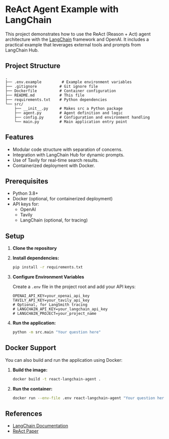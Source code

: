 # ReAct Agent Example with LangChain

This project demonstrates how to use the ReAct (Reason + Act) agent architecture with the [LangChain](https://python.langchain.com/) framework and OpenAI. It includes a practical example that leverages external tools and prompts from LangChain Hub.

## Project Structure

```
.
├── .env.example         # Example environment variables
├── .gitignore          # Git ignore file
├── Dockerfile          # Container configuration
├── README.md           # This file
├── requirements.txt    # Python dependencies
└── src/
    ├── __init__.py     # Makes src a Python package
    ├── agent.py        # Agent definition and logic
    ├── config.py       # Configuration and environment handling
    └── main.py         # Main application entry point
```

## Features

- Modular code structure with separation of concerns.
- Integration with LangChain Hub for dynamic prompts.
- Use of Tavily for real-time search results.
- Containerized deployment with Docker.

## Prerequisites

- Python 3.8+
- Docker (optional, for containerized deployment)
- API keys for:
  - OpenAI
  - Tavily
  - LangChain (optional, for tracing)

## Setup

1.  **Clone the repository**

2.  **Install dependencies:**
    ```bash
    pip install -r requirements.txt
    ```

3.  **Configure Environment Variables**

    Create a `.env` file in the project root and add your API keys:
    ```env
    OPENAI_API_KEY=your_openai_api_key
    TAVILY_API_KEY=your_tavily_api_key
    # Optional, for LangSmith tracing
    # LANGCHAIN_API_KEY=your_langchain_api_key
    # LANGCHAIN_PROJECT=your_project_name
    ```

4.  **Run the application:**
    ```bash
    python -m src.main "Your question here"
    ```

## Docker Support

You can also build and run the application using Docker:

1.  **Build the image:**
    ```bash
    docker build -t react-langchain-agent .
    ```

2.  **Run the container:**
    ```bash
    docker run --env-file .env react-langchain-agent "Your question here"
    ```

## References

- [LangChain Documentation](https://python.langchain.com/)
- [ReAct Paper](https://arxiv.org/abs/2210.03629)
